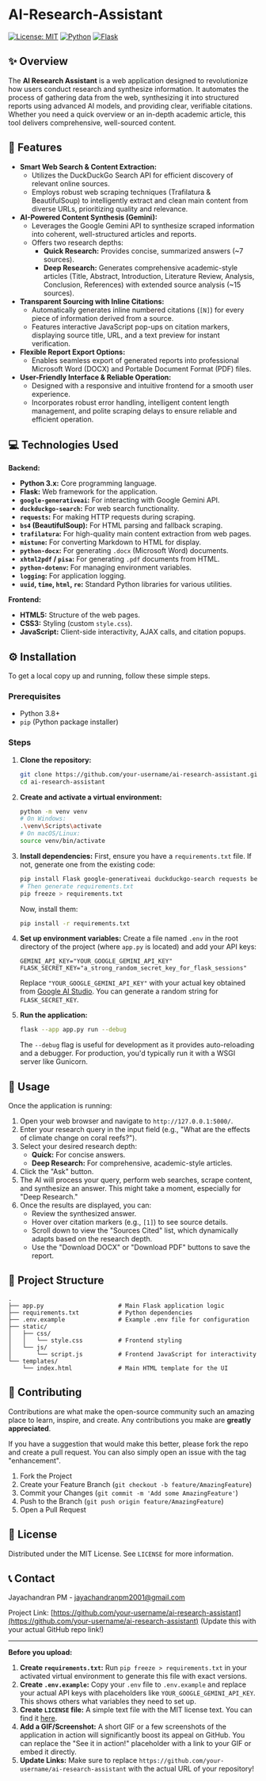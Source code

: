 # AI-Research-Assistant



[![License: MIT](https://img.shields.io/badge/License-MIT-yellow.svg)](https://opensource.org/licenses/MIT)
[![Python](https://img.shields.io/badge/Python-3.x-blue.svg)](https://www.python.org/)
[![Flask](https://img.shields.io/badge/Flask-Framework-lightgrey.svg)](https://flask.palletsprojects.com/)

## ✨ Overview

The **AI Research Assistant** is a web application designed to revolutionize how users conduct research and synthesize information. It automates the process of gathering data from the web, synthesizing it into structured reports using advanced AI models, and providing clear, verifiable citations. Whether you need a quick overview or an in-depth academic article, this tool delivers comprehensive, well-sourced content.

## 🚀 Features

*   **Smart Web Search & Content Extraction:**
    *   Utilizes the DuckDuckGo Search API for efficient discovery of relevant online sources.
    *   Employs robust web scraping techniques (Trafilatura & BeautifulSoup) to intelligently extract and clean main content from diverse URLs, prioritizing quality and relevance.
*   **AI-Powered Content Synthesis (Gemini):**
    *   Leverages the Google Gemini API to synthesize scraped information into coherent, well-structured articles and reports.
    *   Offers two research depths:
        *   **Quick Research:** Provides concise, summarized answers (~7 sources).
        *   **Deep Research:** Generates comprehensive academic-style articles (Title, Abstract, Introduction, Literature Review, Analysis, Conclusion, References) with extended source analysis (~15 sources).
*   **Transparent Sourcing with Inline Citations:**
    *   Automatically generates inline numbered citations (`[N]`) for every piece of information derived from a source.
    *   Features interactive JavaScript pop-ups on citation markers, displaying source title, URL, and a text preview for instant verification.
*   **Flexible Report Export Options:**
    *   Enables seamless export of generated reports into professional Microsoft Word (DOCX) and Portable Document Format (PDF) files.
*   **User-Friendly Interface & Reliable Operation:**
    *   Designed with a responsive and intuitive frontend for a smooth user experience.
    *   Incorporates robust error handling, intelligent content length management, and polite scraping delays to ensure reliable and efficient operation.

## 💻 Technologies Used

**Backend:**
*   **Python 3.x:** Core programming language.
*   **Flask:** Web framework for the application.
*   **`google-generativeai`:** For interacting with Google Gemini API.
*   **`duckduckgo-search`:** For web search functionality.
*   **`requests`:** For making HTTP requests during scraping.
*   **`bs4` (BeautifulSoup):** For HTML parsing and fallback scraping.
*   **`trafilatura`:** For high-quality main content extraction from web pages.
*   **`mistune`:** For converting Markdown to HTML for display.
*   **`python-docx`:** For generating `.docx` (Microsoft Word) documents.
*   **`xhtml2pdf` / `pisa`:** For generating `.pdf` documents from HTML.
*   **`python-dotenv`:** For managing environment variables.
*   **`logging`:** For application logging.
*   **`uuid`, `time`, `html`, `re`:** Standard Python libraries for various utilities.

**Frontend:**
*   **HTML5:** Structure of the web pages.
*   **CSS3:** Styling (custom `style.css`).
*   **JavaScript:** Client-side interactivity, AJAX calls, and citation popups.

## ⚙️ Installation

To get a local copy up and running, follow these simple steps.

### Prerequisites

*   Python 3.8+
*   `pip` (Python package installer)

### Steps

1.  **Clone the repository:**
    ```bash
    git clone https://github.com/your-username/ai-research-assistant.git
    cd ai-research-assistant
    ```

2.  **Create and activate a virtual environment:**
    ```bash
    python -m venv venv
    # On Windows:
    .\venv\Scripts\activate
    # On macOS/Linux:
    source venv/bin/activate
    ```

3.  **Install dependencies:**
    First, ensure you have a `requirements.txt` file. If not, generate one from the existing code:
    ```bash
    pip install Flask google-generativeai duckduckgo-search requests beautifulsoup4 trafilatura mistune python-docx xhtml2pdf python-dotenv
    # Then generate requirements.txt
    pip freeze > requirements.txt
    ```
    Now, install them:
    ```bash
    pip install -r requirements.txt
    ```

4.  **Set up environment variables:**
    Create a file named `.env` in the root directory of the project (where `app.py` is located) and add your API keys:
    ```
    GEMINI_API_KEY="YOUR_GOOGLE_GEMINI_API_KEY"
    FLASK_SECRET_KEY="a_strong_random_secret_key_for_flask_sessions"
    ```
    Replace `"YOUR_GOOGLE_GEMINI_API_KEY"` with your actual key obtained from [Google AI Studio](https://aistudio.google.com/app/apikey). You can generate a random string for `FLASK_SECRET_KEY`.

5.  **Run the application:**
    ```bash
    flask --app app.py run --debug
    ```
    The `--debug` flag is useful for development as it provides auto-reloading and a debugger. For production, you'd typically run it with a WSGI server like Gunicorn.

## 🚀 Usage

Once the application is running:

1.  Open your web browser and navigate to `http://127.0.0.1:5000/`.
2.  Enter your research query in the input field (e.g., "What are the effects of climate change on coral reefs?").
3.  Select your desired research depth:
    *   **Quick:** For concise answers.
    *   **Deep Research:** For comprehensive, academic-style articles.
4.  Click the "Ask" button.
5.  The AI will process your query, perform web searches, scrape content, and synthesize an answer. This might take a moment, especially for "Deep Research."
6.  Once the results are displayed, you can:
    *   Review the synthesized answer.
    *   Hover over citation markers (e.g., `[1]`) to see source details.
    *   Scroll down to view the "Sources Cited" list, which dynamically adapts based on the research depth.
    *   Use the "Download DOCX" or "Download PDF" buttons to save the report.

## 📁 Project Structure

```
.
├── app.py                     # Main Flask application logic
├── requirements.txt           # Python dependencies
├── .env.example               # Example .env file for configuration
├── static/
│   ├── css/
│   │   └── style.css          # Frontend styling
│   └── js/
│       └── script.js          # Frontend JavaScript for interactivity
└── templates/
    └── index.html             # Main HTML template for the UI
```

## 🙏 Contributing

Contributions are what make the open-source community such an amazing place to learn, inspire, and create. Any contributions you make are **greatly appreciated**.

If you have a suggestion that would make this better, please fork the repo and create a pull request. You can also simply open an issue with the tag "enhancement".

1.  Fork the Project
2.  Create your Feature Branch (`git checkout -b feature/AmazingFeature`)
3.  Commit your Changes (`git commit -m 'Add some AmazingFeature'`)
4.  Push to the Branch (`git push origin feature/AmazingFeature`)
5.  Open a Pull Request

## 📄 License

Distributed under the MIT License. See `LICENSE` for more information.

## 📞 Contact

Jayachandran PM - jayachandranpm2001@gmail.com

Project Link: [https://github.com/your-username/ai-research-assistant](https://github.com/your-username/ai-research-assistant) (Update this with your actual GitHub repo link!)

---

**Before you upload:**

1.  **Create `requirements.txt`:** Run `pip freeze > requirements.txt` in your activated virtual environment to generate this file with exact versions.
2.  **Create `.env.example`:** Copy your `.env` file to `.env.example` and replace your actual API keys with placeholders like `YOUR_GOOGLE_GEMINI_API_KEY`. This shows others what variables they need to set up.
3.  **Create `LICENSE` file:** A simple text file with the MIT license text. You can find it [here](https://opensource.org/licenses/MIT).
4.  **Add a GIF/Screenshot:** A short GIF or a few screenshots of the application in action will significantly boost its appeal on GitHub. You can replace the "See it in action!" placeholder with a link to your GIF or embed it directly.
5.  **Update Links:** Make sure to replace `https://github.com/your-username/ai-research-assistant` with the actual URL of your repository!
